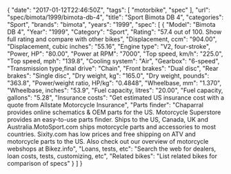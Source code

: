 {
    "date": "2017-01-12T22:46:50Z",
    "tags": [
        "motorbike",
        "spec"
    ],
    "url": "spec\/bimota\/1999\/bimota-db-4",
    "title": "Sport Bimota DB 4",
    "categories": "Sport",
    "brands": "bimota",
    "years": "1999",
    "spec": [
        {
            "Model": "Bimota DB 4",
            "Year": "1999",
            "Category": "Sport",
            "Rating": "57.4 out of 100. Show full rating and compare with other bikes",
            "Displacement, ccm": "904.00",
            "Displacement, cubic inches": "55.16",
            "Engine type": "V2, four-stroke",
            "Power, HP": "80.00",
            "Power at RPM": "7000",
            "Top speed, km\/h": "225.0",
            "Top speed, mph": "139.8",
            "Cooling system": "Air",
            "Gearbox": "6-speed",
            "Transmission type,final drive": "Chain",
            "Front brakes": "Dual disc",
            "Rear brakes": "Single disc",
            "Dry weight, kg": "165.0",
            "Dry weight, pounds": "363.8",
            "Power\/weight ratio, HP\/kg": "0.4848",
            "Wheelbase, mm": "1.370",
            "Wheelbase, inches": "53.9",
            "Fuel capacity, litres": "20.00",
            "Fuel capacity, gallons": "5.28",
            "Insurance costs": "Get estimated US insurance cost with a quote from Allstate Motorcycle Insurance",
            "Parts finder": "Chaparral provides online schematics & OEM parts for the US.   Motorcycle Superstore provides an easy-to-use parts finder. Ships to the US, Canada, UK and Australia.MotoSport.com ships motorcycle parts and accessories to most countries.    Sixity.com has low prices and free shipping on ATV and motorcycle parts to the US. Also check out our overview of motorcycle webshops at Bikez.info",
            "Loans, tests, etc": "Search the web for dealers, loan costs, tests, customizing, etc",
            "Related bikes": "List related bikes for comparison of specs"
        }
    ]
}